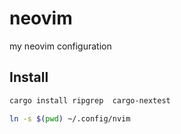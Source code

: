 # neovim

my neovim configuration

## Install

```bash
cargo install ripgrep  cargo-nextest
```

```bash
ln -s $(pwd) ~/.config/nvim
```
